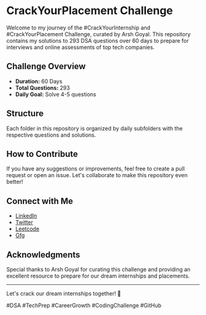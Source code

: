 # CrackYourPlacement Challenge

Welcome to my journey of the #CrackYourInternship and #CrackYourPlacement Challenge, curated by Arsh Goyal. This repository contains my solutions to 293 DSA questions over 60 days to prepare for interviews and online assessments of top tech companies.

## Challenge Overview

- **Duration:** 60 Days
- **Total Questions:** 293
- **Daily Goal:** Solve 4-5 questions

## Structure

Each folder in this repository is organized by daily subfolders with the respective questions and solutions.


## How to Contribute

If you have any suggestions or improvements, feel free to create a pull request or open an issue. Let's collaborate to make this repository even better!

## Connect with Me

- [LinkedIn](https://www.linkedin.com/in/subratyadav/)
- [Twitter](https://x.com/findingsubrat)
- [Leetcode](https://leetcode.com/u/subrat29/)
- [Gfg](https://www.geeksforgeeks.org/user/subrat29/)

## Acknowledgments

Special thanks to Arsh Goyal for curating this challenge and providing an excellent resource to prepare for our dream internships and placements.

---

Let's crack our dream internships together! 💪

#DSA #TechPrep #CareerGrowth #CodingChallenge #GitHub
